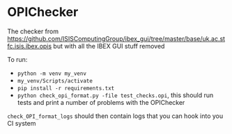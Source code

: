 # OPIChecker
The checker from https://github.com/ISISComputingGroup/ibex_gui/tree/master/base/uk.ac.stfc.isis.ibex.opis but with all the IBEX GUI stuff removed

To run:
* `python -m venv my_venv`
* `my_venv/Scripts/activate`
* `pip install -r requirements.txt`
* `python check_opi_format.py -file test_checks.opi`, this should run tests and print a number of problems with the OPIChecker

`check_OPI_format_logs` should then contain logs that you can hook into you CI system
